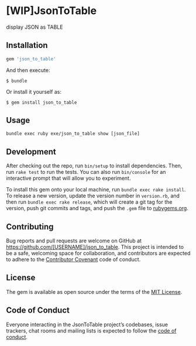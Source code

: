 # [WIP]JsonToTable

display JSON as TABLE

## Installation

```ruby
gem 'json_to_table'
```

And then execute:

    $ bundle

Or install it yourself as:

    $ gem install json_to_table

## Usage

```
bundle exec ruby exe/json_to_table show [json_file]
```

## Development

After checking out the repo, run `bin/setup` to install dependencies. Then, run `rake test` to run the tests. You can also run `bin/console` for an interactive prompt that will allow you to experiment.

To install this gem onto your local machine, run `bundle exec rake install`. To release a new version, update the version number in `version.rb`, and then run `bundle exec rake release`, which will create a git tag for the version, push git commits and tags, and push the `.gem` file to [rubygems.org](https://rubygems.org).

## Contributing

Bug reports and pull requests are welcome on GitHub at https://github.com/[USERNAME]/json_to_table. This project is intended to be a safe, welcoming space for collaboration, and contributors are expected to adhere to the [Contributor Covenant](http://contributor-covenant.org) code of conduct.

## License

The gem is available as open source under the terms of the [MIT License](https://opensource.org/licenses/MIT).

## Code of Conduct

Everyone interacting in the JsonToTable project’s codebases, issue trackers, chat rooms and mailing lists is expected to follow the [code of conduct](https://github.com/[USERNAME]/json_to_table/blob/master/CODE_OF_CONDUCT.md).

